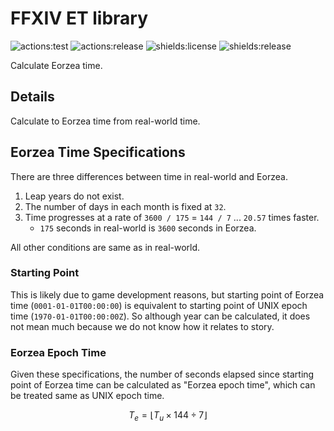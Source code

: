 # FFXIV ET library
![actions:test](https://github.com/dojyorin/ffxiv_eorzeatime/actions/workflows/test.yaml/badge.svg)
![actions:release](https://github.com/dojyorin/ffxiv_eorzeatime/actions/workflows/release.yaml/badge.svg)
![shields:license](https://img.shields.io/github/license/dojyorin/ffxiv_eorzeatime)
![shields:release](https://img.shields.io/github/release/dojyorin/ffxiv_eorzeatime)

Calculate Eorzea time.

## Details
Calculate to Eorzea time from real-world time.

## Eorzea Time Specifications
There are three differences between time in real-world and Eorzea.

1. Leap years do not exist.
2. The number of days in each month is fixed at `32`.
3. Time progresses at a rate of `3600 / 175` = `144 / 7` ... `20.57` times faster.
    - `175` seconds in real-world is `3600` seconds in Eorzea.

All other conditions are same as in real-world.

### Starting Point
This is likely due to game development reasons, but starting point of Eorzea time (`0001-01-01T00:00:00`) is equivalent to starting point of UNIX epoch time (`1970-01-01T00:00:00Z`).
So although year can be calculated, it does not mean much because we do not know how it relates to story.

### Eorzea Epoch Time
Given these specifications, the number of seconds elapsed since starting point of Eorzea time can be calculated as "Eorzea epoch time", which can be treated same as UNIX epoch time.

```math
T_e = \lfloor T_u \times 144 \div 7 \rfloor
```